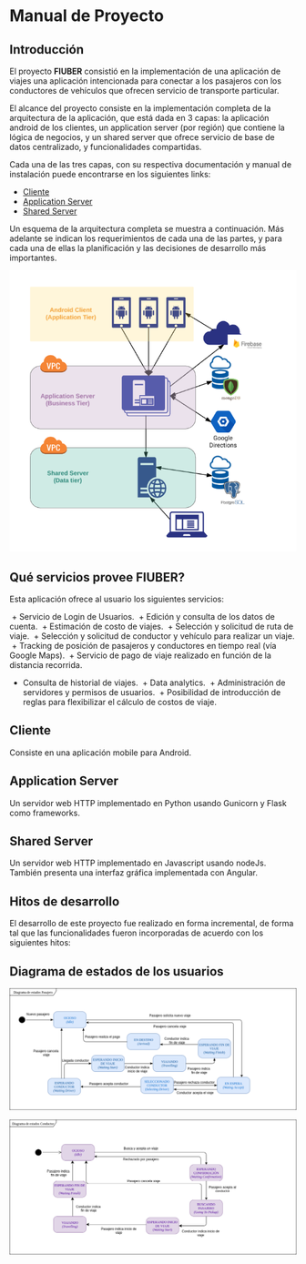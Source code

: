 # Manual de Proyecto

## Introducción

El proyecto **FIUBER** consistió en la implementación de una aplicación de viajes una aplicación intencionada para conectar a los pasajeros con los conductores de vehículos que ofrecen servicio de transporte particular.

El alcance del proyecto consiste en la implementación completa de la arquitectura de la aplicación, que está dada en 3 capas: la aplicación android de los clientes, un application server (por región) que contiene la lógica de negocios, y un shared server que ofrece servicio de base de datos centralizado, y funcionalidades compartidas.

Cada una de las tres capas, con su respectiva documentación y manual de instalación puede encontrarse en los siguientes links:

- [Cliente](https://github.com/fi-ubers/client) 
- [Application Server](https://github.com/fi-ubers/app-server)
- [Shared Server](https://github.com/fi-ubers/shared-server)

Un esquema de la arquitectura completa se muestra a continuación. Más adelante se indican los requerimientos de cada una de las partes, y para cada una de ellas la planificación y las decisiones de desarrollo más importantes.

![Diagrama de la arquitectura del proyecto](https://github.com/fi-ubers/app-server/blob/master/docs/ArchDiagram.png)

## Qué servicios provee FIUBER?

Esta aplicación ofrece al usuario los siguientes servicios:

  + Servicio de Login de Usuarios.
  + Edición y consulta de los datos de cuenta.
  + Estimación de costo de viajes.
  + Selección y solicitud de ruta de viaje.
  + Selección y solicitud de conductor y vehículo para realizar un viaje.
  + Tracking de posición de pasajeros y conductores en tiempo real (vía Google Maps).
  + Servicio de pago de viaje realizado en función de la distancia recorrida.
  + Consulta de historial de viajes.
  + Data analytics.
  + Administración de servidores y permisos de usuarios.
  + Posibilidad de introducción de reglas para flexibilizar el cálculo de costos de viaje.
  
## Cliente

Consiste en una aplicación mobile para Android.

## Application Server

Un servidor web HTTP implementado en Python usando Gunicorn y Flask como frameworks.

## Shared Server

Un servidor web HTTP implementado en Javascript usando nodeJs. También presenta una interfaz gráfica implementada con Angular.

## Hitos de desarrollo

El desarrollo de este proyecto fue realizado en forma incremental, de forma tal que las funcionalidades fueron incorporadas de acuerdo con los siguientes hitos:


## Diagrama de estados de los usuarios

![Diagrama de estados de los pasajeros](https://github.com/fi-ubers/app-server/blob/master/docs/PassStateDiag.png)

![Diagrama de estados de los conductores](https://github.com/fi-ubers/app-server/blob/master/docs/DriverStateDiag.png)



